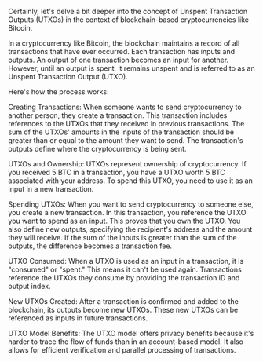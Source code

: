
Certainly, let's delve a bit deeper into the concept of Unspent Transaction Outputs (UTXOs) in the context of blockchain-based cryptocurrencies like Bitcoin.

In a cryptocurrency like Bitcoin, the blockchain maintains a record of all transactions that have ever occurred. Each transaction has inputs and outputs. An output of one transaction becomes an input for another. However, until an output is spent, it remains unspent and is referred to as an Unspent Transaction Output (UTXO).

Here's how the process works:

Creating Transactions: When someone wants to send cryptocurrency to another person, they create a transaction. This transaction includes references to the UTXOs that they received in previous transactions. The sum of the UTXOs' amounts in the inputs of the transaction should be greater than or equal to the amount they want to send. The transaction's outputs define where the cryptocurrency is being sent.

UTXOs and Ownership: UTXOs represent ownership of cryptocurrency. If you received 5 BTC in a transaction, you have a UTXO worth 5 BTC associated with your address. To spend this UTXO, you need to use it as an input in a new transaction.

Spending UTXOs: When you want to send cryptocurrency to someone else, you create a new transaction. In this transaction, you reference the UTXO you want to spend as an input. This proves that you own the UTXO. You also define new outputs, specifying the recipient's address and the amount they will receive. If the sum of the inputs is greater than the sum of the outputs, the difference becomes a transaction fee.

UTXO Consumed: When a UTXO is used as an input in a transaction, it is "consumed" or "spent." This means it can't be used again. Transactions reference the UTXOs they consume by providing the transaction ID and output index.

New UTXOs Created: After a transaction is confirmed and added to the blockchain, its outputs become new UTXOs. These new UTXOs can be referenced as inputs in future transactions.

UTXO Model Benefits: The UTXO model offers privacy benefits because it's harder to trace the flow of funds than in an account-based model. It also allows for efficient verification and parallel processing of transactions.